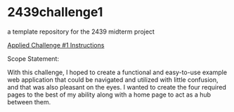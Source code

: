 # 2439challenge1
a template repository for the 2439 midterm project

[Applied Challenge #1 Instructions](https://docs.google.com/document/d/e/2PACX-1vTbclFb83xohS9hWkVu7YA7JnSVJqh5Lz53HwQE6UONAhgtpvLjYeUGF1lqurwyjg/pub)

Scope Statement:

With this challenge, I hoped to create a functional and
easy-to-use example web application that could be navigated and
utilized with little confusion, and that was also pleasant
on the eyes. I wanted to create the four required pages to
the best of my ability along with a home page to act as a hub between
them.
